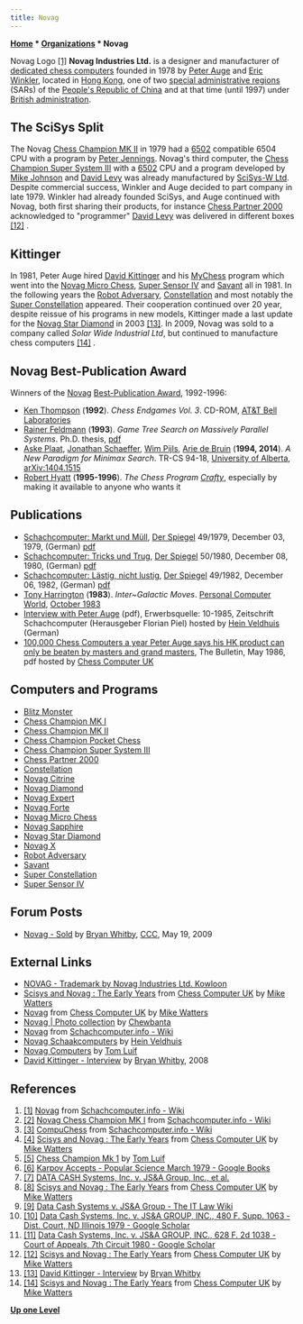 ```yaml
---
title: Novag
---
```

**[Home](Home "Home") \* [Organizations](Organizations "Organizations") \* Novag**



 [](http://www.schach-computer.info/wiki/index.php/Novag) Novag Logo <a id="cite-note-1" href="#cite-ref-1">[1]</a> 
**Novag Industries Ltd.** is a designer and manufacturer of [dedicated chess computers](Dedicated_Chess_Computers "Dedicated Chess Computers") founded in 1978 by [Peter Auge](Peter_Auge "Peter Auge") and [Eric Winkler](Eric_Winkler "Eric Winkler"), located in [Hong Kong](https://en.wikipedia.org/wiki/Hong_Kong), one of two [special administrative regions](https://en.wikipedia.org/wiki/Special_administrative_region_%28People%27s_Republic_of_China%29) (SARs) of the [People's Republic of China](https://en.wikipedia.org/wiki/People%27s_Republic_of_China) and at that time (until 1997) under [British administration](https://en.wikipedia.org/wiki/British_Hong_Kong). 



## The SciSys Split


The Novag [Chess Champion MK II](Chess_Champion_MK_II "Chess Champion MK II") in 1979 had a [6502](6502 "6502") compatible 6504 CPU with a program by [Peter Jennings](Peter_Jennings "Peter Jennings"). Novag's third computer, the [Chess Champion Super System III](Chess_Champion_Super_System_III "Chess Champion Super System III") with a [6502](6502 "6502") CPU and a program developed by [Mike Johnson](Mike_Johnson "Mike Johnson") and [David Levy](David_Levy "David Levy") was already manufactured by [SciSys-W Ltd](Saitek "Saitek"). Despite commercial success, Winkler and Auge decided to part company in late 1979. Winkler had already founded SciSys, and Auge continued with Novag, both first sharing their products, for instance [Chess Partner 2000](Chess_Partner_2000 "Chess Partner 2000") acknowledged to "programmer" [David Levy](David_Levy "David Levy") was delivered in different boxes <a id="cite-note-12" href="#cite-ref-12">[12]</a> . 



## Kittinger


In 1981, Peter Auge hired [David Kittinger](David_Kittinger "David Kittinger") and his [MyChess](MyChess "MyChess") program which went into the [Novag Micro Chess](Novag_Micro_Chess "Novag Micro Chess"), [Super Sensor IV](index.php?title=Super_Sensor_IV&action=edit&redlink=1 "Super Sensor IV (page does not exist)") and [Savant](Savant "Savant") all in 1981. In the following years the [Robot Adversary](Robot_Adversary "Robot Adversary"), [Constellation](Constellation "Constellation") and most notably the [Super Constellation](Super_Constellation "Super Constellation") appeared. Their cooperation continued over 20 year, despite reissue of his programs in new models, Kittinger made a last update for the [Novag Star Diamond](index.php?title=Novag_Star_Diamond&action=edit&redlink=1 "Novag Star Diamond (page does not exist)") in 2003 <a id="cite-note-13" href="#cite-ref-13">[13]</a>. In 2009, Novag was sold to a company called *Solar Wide Industrial Ltd*, but continued to manufacture chess computers <a id="cite-note-14" href="#cite-ref-14">[14]</a> . 






## Novag Best-Publication Award


Winners of the [Novag](Novag#NovagAward "Novag") [Best-Publication Award](Template:Novag_Best-Publication_Award "Template:Novag Best-Publication Award"), 1992-1996:



* [Ken Thompson](Ken_Thompson "Ken Thompson") (**1992**). *Chess Endgames Vol. 3*. CD-ROM, [AT&T Bell Laboratories](Bell_Laboratories "Bell Laboratories")
* [Rainer Feldmann](Rainer_Feldmann "Rainer Feldmann") (**1993**). *Game Tree Search on Massively Parallel Systems*. Ph.D. thesis, [pdf](http://www2.cs.uni-paderborn.de/fachbereich/AG/monien/PUBLICATIONS/POSTSCRIPTS/feldmann_phd.pdf)
* [Aske Plaat](Aske_Plaat "Aske Plaat"), [Jonathan Schaeffer](Jonathan_Schaeffer "Jonathan Schaeffer"), [Wim Pijls](Wim_Pijls "Wim Pijls"), [Arie de Bruin](Arie_de_Bruin "Arie de Bruin") (**1994, 2014**). *A New Paradigm for Minimax Search*. TR-CS 94-18, [University of Alberta](University_of_Alberta "University of Alberta"), [arXiv:1404.1515](https://arxiv.org/abs/1404.1515)
* [Robert Hyatt](Robert_Hyatt "Robert Hyatt") (**1995-1996**). *The Chess Program [Crafty](Crafty "Crafty")*, especially by making it available to anyone who wants it


## Publications


 * [Schachcomputer: Markt und Müll](http://www.spiegel.de/spiegel/print/d-39867523.html), [Der Spiegel](https://en.wikipedia.org/wiki/Der_Spiegel) 49/1979, December 03, 1979, (German) [pdf](http://wissen.spiegel.de/wissen/image/show.html?did=39867523&aref=image035/E0513/PPM-SP197904901190131.pdf) 
 * [Schachcomputer: Tricks und Trug](http://www.spiegel.de/spiegel/print/d-14334137.html), [Der Spiegel](https://en.wikipedia.org/wiki/Der_Spiegel) 50/1980, December 08, 1980, (German) [pdf](http://wissen.spiegel.de/wissen/image/show.html?did=14334137&aref=image036/2006/06/16/cq-sp198005000620071.pdf) 
 * [Schachcomputer: Lästig, nicht lustig](http://www.spiegel.de/spiegel/print/d-14356596.html), [Der Spiegel](https://en.wikipedia.org/wiki/Der_Spiegel) 49/1982, December 06, 1982, (German) [pdf](http://wissen.spiegel.de/wissen/image/show.html?did=14356596&aref=image036/2006/06/20/cq-sp198204902240229.pdf) 
* [Tony Harrington](Tony_Harrington "Tony Harrington") (**1983**). *Inter~Galactic Moves*. [Personal Computer World](Personal_Computer_World "Personal Computer World"), [October 1983](http://www.chesscomputeruk.com/html/publication_archive_1983.html)
* [Interview with Peter Auge](http://www.schaakcomputers.nl/hein_veldhuis/database/files/10-1985,%20Interview%20mit%20Peter%20Auge,%20Ich%20bin%20ja%20nur%20der%20Chef.pdf) (pdf), Erwerbsquelle: 10-1985, Zeitschrift Schachcomputer (Herausgeber Florian Piel) hosted by [Hein Veldhuis](Hein_Veldhuis "Hein Veldhuis") (German)
* [100,000 Chess Computers a year Peter Auge says his HK product can only be beaten by masters and grand masters](http://www.chesscomputeruk.com/Novag_Article_May_1986.pdf), The Bulletin, May 1986, pdf hosted by [Chess Computer UK](http://www.chesscomputeruk.com/index.html)


## Computers and Programs


* [Blitz Monster](Blitz_Monster "Blitz Monster")
* [Chess Champion MK I](Chess_Champion_MK_I "Chess Champion MK I")
* [Chess Champion MK II](Chess_Champion_MK_II "Chess Champion MK II")
* [Chess Champion Pocket Chess](Chess_Champion_Pocket_Chess "Chess Champion Pocket Chess")
* [Chess Champion Super System III](Chess_Champion_Super_System_III "Chess Champion Super System III")
* [Chess Partner 2000](Chess_Partner_2000 "Chess Partner 2000")
* [Constellation](Constellation "Constellation")
* [Novag Citrine](Novag_Citrine "Novag Citrine")
* [Novag Diamond](Novag_Sapphire#Diamond "Novag Sapphire")
* [Novag Expert](Novag_Expert "Novag Expert")
* [Novag Forte](Novag_Forte "Novag Forte")
* [Novag Micro Chess](Novag_Micro_Chess "Novag Micro Chess")
* [Novag Sapphire](Novag_Sapphire "Novag Sapphire")
* [Novag Star Diamond](index.php?title=Novag_Star_Diamond&action=edit&redlink=1 "Novag Star Diamond (page does not exist)")
* [Novag X](Novag_X "Novag X")
* [Robot Adversary](Robot_Adversary "Robot Adversary")
* [Savant](Savant "Savant")
* [Super Constellation](Super_Constellation "Super Constellation")
* [Super Sensor IV](index.php?title=Super_Sensor_IV&action=edit&redlink=1 "Super Sensor IV (page does not exist)")


## Forum Posts


* [Novag - Sold](http://www.talkchess.com/forum/viewtopic.php?t=27987) by [Bryan Whitby](index.php?title=Bryan_Whitby&action=edit&redlink=1 "Bryan Whitby (page does not exist)"), [CCC](CCC "CCC"), May 19, 2009


## External Links


* [NOVAG - Trademark by Novag Industries Ltd. Kowloon](http://www.trademarkia.com/novag-74219301.html)
* [Scisys and Novag : The Early Years](http://www.chesscomputeruk.com/html/scisys_and_novag___the_early_y.html) from [Chess Computer UK](http://www.chesscomputeruk.com/index.html) by [Mike Watters](Mike_Watters "Mike Watters")
* [Novag](http://www.chesscomputeruk.com/html/novag.html) from [Chess Computer UK](http://www.chesscomputeruk.com/index.html) by [Mike Watters](Mike_Watters "Mike Watters")
* [Novag | Photo collection](http://www.flickr.com/photos/10261668@N05/sets/72157600922171918/) by [Chewbanta](Steve_Blincoe "Steve Blincoe")
* [Novag](http://www.schach-computer.info/wiki/index.php/Novag_En) from [Schachcomputer.info - Wiki](http://www.schach-computer.info/wiki/index.php/Hauptseite_En)
* [Novag Schaakcomputers](http://www.schaakcomputers.nl/schaakcomputers/Novag.php) by [Hein Veldhuis](Hein_Veldhuis "Hein Veldhuis")
* [Novag Computers](http://www.xs4all.nl/%7Etluif/chescom/EngNOV.html) by [Tom Luif](Tom_Luif "Tom Luif")
* [David Kittinger - Interview](http://www.chesscomputeruk.com/html/dave_kittinger.html) by [Bryan Whitby](index.php?title=Bryan_Whitby&action=edit&redlink=1 "Bryan Whitby (page does not exist)"), 2008


## References


1. <a id="cite-ref-1" href="#cite-note-1">[1]</a> [Novag](http://www.schach-computer.info/wiki/index.php/Novag_En) from [Schachcomputer.info - Wiki](http://www.schach-computer.info/wiki/index.php/Hauptseite_En)
2. <a id="cite-ref-2" href="#cite-note-2">[2]</a> [Novag Chess Champion MK I](http://www.schach-computer.info/wiki/index.php/Novag_Chess_Champion_MK_I) from [Schachcomputer.info - Wiki](http://www.schach-computer.info/wiki/index.php/Hauptseite_En)
3. <a id="cite-ref-3" href="#cite-note-3">[3]</a> [CompuChess](http://www.schach-computer.info/wiki/index.php/CompuChess) from [Schachcomputer.info - Wiki](http://www.schach-computer.info/wiki/index.php/Hauptseite_En)
4. <a id="cite-ref-4" href="#cite-note-4">[4]</a> [Scisys and Novag : The Early Years](http://www.chesscomputeruk.com/html/scisys_and_novag___the_early_y.html) from [Chess Computer UK](http://www.chesscomputeruk.com/index.html) by [Mike Watters](Mike_Watters "Mike Watters")
5. <a id="cite-ref-5" href="#cite-note-5">[5]</a> [Chess Champion Mk 1](http://www.xs4all.nl/%7Etluif/chescom/EngNovCCM1.html) by [Tom Luif](Tom_Luif "Tom Luif")
6. <a id="cite-ref-6" href="#cite-note-6">[6]</a> [Karpov Accepts - Popular Science March 1979 - Google Books](http://books.google.de/books?id=fgEAAAAAMBAJ&pg=PA21&lpg=PA21&source=bl&ots=eaMgfAOx-j&sig=RtU-YrzsPWpN_-C_YkWrcIv3vy4&hl=en&ei=nhgeTZy5EsjEswalyIj7DQ&sa=X&oi=book_result&ct=result&resnum=4&ved=0CDMQ6AEwAw#v=onepage&q&f=false)
7. <a id="cite-ref-7" href="#cite-note-7">[7]</a> [DATA CASH Systems, Inc. v. JS&A Group, Inc., et al.](http://www2.newpaltz.edu/%7Ezuckerpr/cases/data-chs.htm)
8. <a id="cite-ref-8" href="#cite-note-8">[8]</a> [Scisys and Novag : The Early Years](http://www.chesscomputeruk.com/html/scisys_and_novag___the_early_y.html) from [Chess Computer UK](http://www.chesscomputeruk.com/index.html) by [Mike Watters](Mike_Watters "Mike Watters")
9. <a id="cite-ref-9" href="#cite-note-9">[9]</a> [Data Cash Systems v. JS&A Group - The IT Law Wiki](http://itlaw.wikia.com/wiki/Data_Cash_Systems_v._JS%26A_Group)
10. <a id="cite-ref-10" href="#cite-note-10">[10]</a> [Data Cash Systems, Inc. v. JS&A GROUP, INC., 480 F. Supp. 1063 - Dist. Court, ND Illinois 1979 - Google Scholar](http://scholar.google.com/scholar_case?case=2740925334562415320)
11. <a id="cite-ref-11" href="#cite-note-11">[11]</a> [Data Cash Systems, Inc. v. JS&A GROUP, INC., 628 F. 2d 1038 - Court of Appeals, 7th Circuit 1980 - Google Scholar](http://scholar.google.com/scholar_case?case=6047525544656937218)
12. <a id="cite-ref-12" href="#cite-note-12">[12]</a> [Scisys and Novag : The Early Years](http://www.chesscomputeruk.com/html/scisys_and_novag___the_early_y.html) from [Chess Computer UK](http://www.chesscomputeruk.com/index.html) by [Mike Watters](Mike_Watters "Mike Watters")
13. <a id="cite-ref-13" href="#cite-note-13">[13]</a> [David Kittinger - Interview](http://kittinger.yolasite.com/) by [Bryan Whitby](index.php?title=Bryan_Whitby&action=edit&redlink=1 "Bryan Whitby (page does not exist)")
14. <a id="cite-ref-14" href="#cite-note-14">[14]</a> [Scisys and Novag : The Early Years](http://www.chesscomputeruk.com/html/scisys_and_novag___the_early_y.html) from [Chess Computer UK](http://www.chesscomputeruk.com/index.html) by [Mike Watters](Mike_Watters "Mike Watters")

**[Up one Level](Organizations "Organizations")**







 
